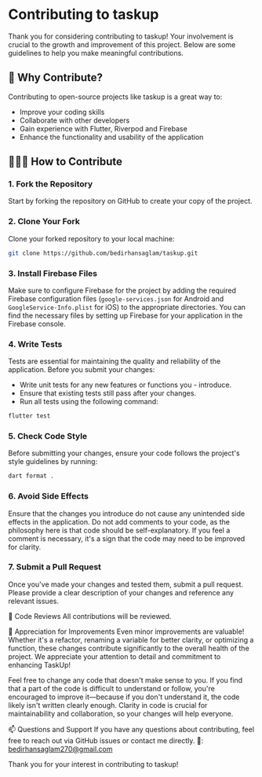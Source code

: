 # Contributing to taskup

Thank you for considering contributing to taskup! Your involvement is crucial to the growth and improvement of this project. Below are some guidelines to help you make meaningful contributions.

## 🌟 Why Contribute?

Contributing to open-source projects like taskup is a great way to:

- Improve your coding skills
- Collaborate with other developers
- Gain experience with Flutter, Riverpod and Firebase
- Enhance the functionality and usability of the application

## 🧑‍🤝‍🧑 How to Contribute

### 1. **Fork the Repository**

Start by forking the repository on GitHub to create your copy of the project.

### 2. **Clone Your Fork**

Clone your forked repository to your local machine:

```bash
git clone https://github.com/bedirhansaglam/taskup.git
```

### 3. **Install Firebase Files**
Make sure to configure Firebase for the project by adding the required Firebase configuration files (`google-services.json` for Android and `GoogleService-Info.plist` for iOS) to the appropriate directories. You can find the necessary files by setting up Firebase for your application in the Firebase console.

### 4. **Write Tests**
Tests are essential for maintaining the quality and reliability of the application. Before you submit your changes:

- Write unit tests for any new features or functions you - introduce.
- Ensure that existing tests still pass after your changes.
- Run all tests using the following command:

```bash
flutter test
```

### 5. **Check Code Style**
Before submitting your changes, ensure your code follows the project's style guidelines by running:

```bash
dart format .
```

### 6. **Avoid Side Effects**
Ensure that the changes you introduce do not cause any unintended side effects in the application. Do not add comments to your code, as the philosophy here is that code should be self-explanatory. If you feel a comment is necessary, it's a sign that the code may need to be improved for clarity.

### 7. **Submit a Pull Request**
Once you've made your changes and tested them, submit a pull request. Please provide a clear description of your changes and reference any relevant issues.

🤝 Code Reviews
All contributions will be reviewed.

🎉 Appreciation for Improvements
Even minor improvements are valuable! Whether it's a refactor, renaming a variable for better clarity, or optimizing a function, these changes contribute significantly to the overall health of the project. We appreciate your attention to detail and commitment to enhancing TaskUp!

Feel free to change any code that doesn't make sense to you. If you find that a part of the code is difficult to understand or follow, you're encouraged to improve it—because if you don't understand it, the code likely isn't written clearly enough. Clarity in code is crucial for maintainability and collaboration, so your changes will help everyone.

📫 Questions and Support
If you have any questions about contributing, feel free to reach out via GitHub issues or contact me directly.
📧: bedirhansaglam270@gmail.com

Thank you for your interest in contributing to taskup!

